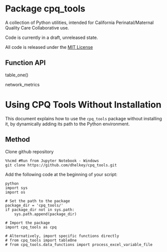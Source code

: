 # Package cpq_tools

A collection of Python utilities, intended for California Perinatal/Maternal Quality Care Collaborative use.

Code is currently in a draft, unreleased state.



All code is released under the [MIT License](LICENSE)


## Function API

table_one()


network_metrics


# Using CPQ Tools Without Installation

This document explains how to use the `cpq_tools` package without installing it, by dynamically adding its path to the Python environment.

## Method


Clone github repository
```
%%cmd #Run from Jupyter Notebook - Windows
git clone https://github.com/dhelkey/cpq_tools.git
```

Add the following code at the beginning of your script:

   ```
   python
   import sys
   import os

   # Set the path to the package
   package_dir = 'cpq_tools/'
   if package_dir not in sys.path:
       sys.path.append(package_dir)

   # Import the package
   import cpq_tools as cpq

   # Alternatively, import specific functions directly
   # from cpq_tools import tableOne
   # from cpq_tools.data_functions import process_excel_variable_file
```
